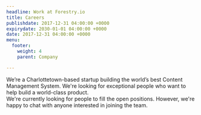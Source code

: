 ```yaml
---
headline: Work at Forestry.io
title: Careers
publishdate: 2017-12-31 04:00:00 +0000
expirydate: 2030-01-01 04:00:00 +0000
date: 2017-12-31 04:00:00 +0000
menu:
  footer:
    weight: 4
    parent: Company

---
```

We’re a Charlottetown-based startup building the world’s best Content Management System. We're looking for exceptional people who want to help build a world-class product.
<br>
We're currently looking for people to fill the open positions. However, we're happy to chat with anyone interested in joining the team.